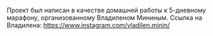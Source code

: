 Проект был написан в качестве домашней работы к 5-дневному марафону, организованному Владиленом Мининым.
Ссылка на Владилена: https://www.instagram.com/vladilen.minin/